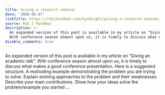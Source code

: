 ```yaml
---
title: Giving a research seminar
date: '2008-05-07'
linkTitle: https://robjhyndman.com/hyndsight/giving-a-research-seminar/
source: Rob J Hyndman
description: |-
  An expanded version of this post is available in my article on “Giving an academic talk”.
  With conference season almost upon us, it is timely to discuss what makes a good conference presentation. Here is a suggested structure. A motivating example demonstrating the problem you are trying to solve. Explain existing approaches to the problem and their weaknesses. Describe your main contributions. Show how your ideas solve the problem/example you started ...
disable_comments: true
---
```

An expanded version of this post is available in my article on “Giving an academic talk”.
With conference season almost upon us, it is timely to discuss what makes a good conference presentation. Here is a suggested structure. A motivating example demonstrating the problem you are trying to solve. Explain existing approaches to the problem and their weaknesses. Describe your main contributions. Show how your ideas solve the problem/example you started ...